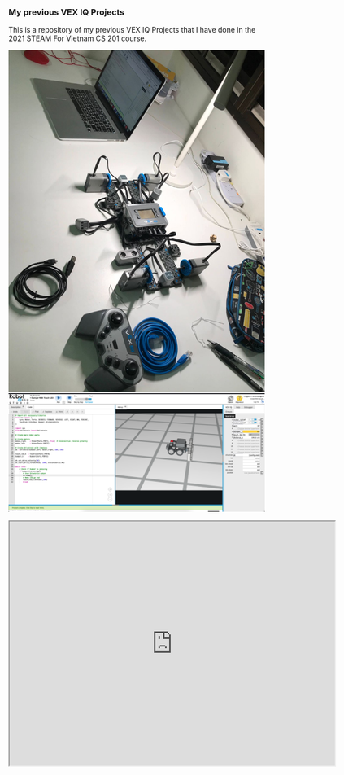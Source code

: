 ### My previous VEX IQ Projects
This is a repository of my previous VEX IQ Projects that I have done in the 2021 STEAM For Vietnam CS 201 course.

![IQ Test Bed](./images/IQ_Test_Bed.png)
![IQ Bumper With Touch LED Program Sample](./images/Vex_IQ_Bumper_with_Touch_LED_Program.png)

<iframe src="https://drive.google.com/file/d/1X2M5UyhJu9hZwAhjyqwEVI4ogknuKcij/preview" width="640" height="480" allow="autoplay"></iframe>
